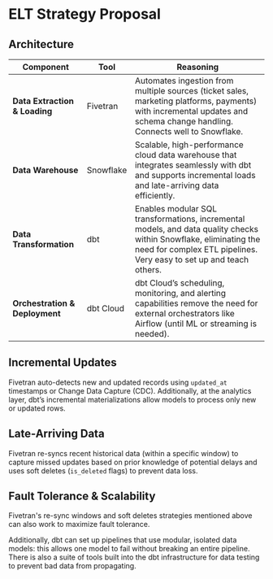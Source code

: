 # ELT Strategy Proposal

## Architecture 

| **Component**               | **Tool**        | **Reasoning** |
|-----------------------------|----------------|----------------------|
| **Data Extraction & Loading**  | Fivetran    | Automates ingestion from multiple sources (ticket sales, marketing platforms, payments) with incremental updates and schema change handling. Connects well to Snowflake.|
| **Data Warehouse**            | Snowflake   | Scalable, high-performance cloud data warehouse that integrates seamlessly with dbt and supports incremental loads and late-arriving data efficiently. |
| **Data Transformation**       | dbt | Enables modular SQL transformations, incremental models, and data quality checks within Snowflake, eliminating the need for complex ETL pipelines. Very easy to set up and teach others. |
| **Orchestration & Deployment** | dbt Cloud  | dbt Cloud’s scheduling, monitoring, and alerting capabilities remove the need for external orchestrators like Airflow (until ML or streaming is needed). |

## Incremental Updates

Fivetran auto-detects new and updated records using `updated_at` timestamps or Change Data Capture (CDC). Additionally, at the analytics layer, dbt’s incremental materializations allow models to process only new or updated rows.

## Late-Arriving Data

Fivetran re-syncs recent historical data (within a specific window) to capture missed updates based on prior knowledge of potential delays and uses soft deletes (`is_deleted` flags) to prevent data loss.

## Fault Tolerance & Scalability

Fivetran's re-sync windows and soft deletes strategies mentioned above can also work to maximize fault tolerance.

Additionally, dbt can set up pipelines that use modular, isolated data models: this allows one model to fail without breaking an entire pipeline. There is also a suite of tools built into the dbt infrastructure for data testing to prevent bad data from propagating. 
